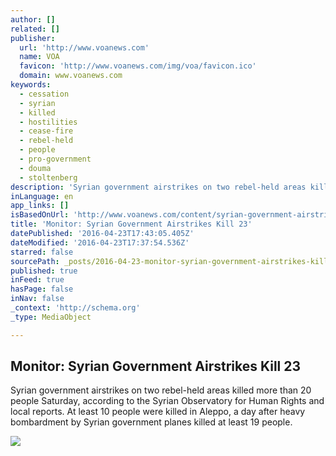 ```yaml
---
author: []
related: []
publisher:
  url: 'http://www.voanews.com'
  name: VOA
  favicon: 'http://www.voanews.com/img/voa/favicon.ico'
  domain: www.voanews.com
keywords:
  - cessation
  - syrian
  - killed
  - hostilities
  - cease-fire
  - rebel-held
  - people
  - pro-government
  - douma
  - stoltenberg
description: 'Syrian government airstrikes on two rebel-held areas killed more than 20 people Saturday, according to the Syrian Observatory for Human Rights and local reports. At least 10 people were killed in Aleppo, a day after heavy bombardment by Syrian government planes killed at least 19 people.'
inLanguage: en
app_links: []
isBasedOnUrl: 'http://www.voanews.com/content/syrian-government-airstrikes/3299673.html'
title: 'Monitor: Syrian Government Airstrikes Kill 23'
datePublished: '2016-04-23T17:43:05.405Z'
dateModified: '2016-04-23T17:37:54.536Z'
starred: false
sourcePath: _posts/2016-04-23-monitor-syrian-government-airstrikes-kill-23.md
published: true
inFeed: true
hasPage: false
inNav: false
_context: 'http://schema.org'
_type: MediaObject

---
```

<article style=""><h1>Monitor: Syrian Government Airstrikes Kill 23</h1><p>Syrian government airstrikes on two rebel-held areas killed more than 20 people Saturday, according to the Syrian Observatory for Human Rights and local reports. At least 10 people were killed in Aleppo, a day after heavy bombardment by Syrian government planes killed at least 19 people.</p><img src="http://gdb.voanews.com/DB5B0E90-671C-4C93-ABCB-C26FF1A10B8D_mw1024_mh1024_s.jpg" /></article>